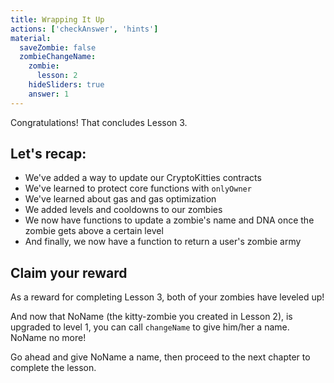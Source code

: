 ```yaml
---
title: Wrapping It Up
actions: ['checkAnswer', 'hints']
material:
  saveZombie: false
  zombieChangeName:
    zombie:
      lesson: 2
    hideSliders: true
    answer: 1
---
```


Congratulations! That concludes Lesson 3.

## Let's recap:

- We've added a way to update our CryptoKitties contracts
- We've learned to protect core functions with `onlyOwner`
- We've learned about gas and gas optimization
- We added levels and cooldowns to our zombies
- We now have functions to update a zombie's name and DNA once the zombie gets above a certain level
- And finally, we now have a function to return a user's zombie army

## Claim your reward

As a reward for completing Lesson 3, both of your zombies have leveled up!

And now that NoName (the kitty-zombie you created in Lesson 2), is upgraded to level 1, you can call `changeName` to give him/her a name. NoName no more!

Go ahead and give NoName a name, then proceed to the next chapter to complete the lesson.
